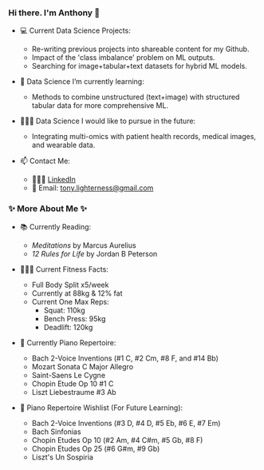 ### Hi there. I'm Anthony 👋


- 💻 Current Data Science Projects:
  - Re-writing previous projects into shareable content for my Github. 
  - Impact of the 'class imbalance' problem on ML outputs.
  - Searching for image+tabular+text datasets for hybrid ML models.

- 📖 Data Science I’m currently learning:
  - Methods to combine unstructured (text+image) with structured tabular data for more comprehensive ML.

- 👨🏼‍💻 Data Science I would like to pursue in the future:
  - Integrating multi-omics with patient health records, medical images, and wearable data.

- 📫 Contact Me:
  - 👨🏼‍💻 [LinkedIn](https://www.linkedin.com/in/anthonylighterness/)
  - 📧 Email: tony.lighterness@gmail.com

### ✨ More About Me ✨
- 📚 Currently Reading: 
  - *Meditations* by Marcus Aurelius
  - *12 Rules for Life* by Jordan B Peterson

- 🏋🏼‍♂️ Current Fitness Facts:
  - Full Body Split x5/week
  - Currently at 88kg & 12% fat
  - Current One Max Reps:
    - Squat: 110kg
    - Bench Press: 95kg
    - Deadlift: 120kg

- 🎹 Currently Piano Repertoire:
  - Bach 2-Voice Inventions (#1 C, #2 Cm, #8 F, and #14 Bb)
  - Mozart Sonata C Major Allegro 
  - Saint-Saens Le Cygne 
  - Chopin Etude Op 10 #1 C
  - Liszt Liebestraume #3 Ab

- 🎹 Piano Repertoire Wishlist (For Future Learning):
  - Bach 2-Voice Inventions (#3 D, #4 D, #5 Eb, #6 E, #7 Em)
  - Bach Sinfonias
  - Chopin Etudes Op 10 (#2 Am, #4 C#m, #5 Gb, #8 F)
  - Chopin Etudes Op 25 (#6 G#m, #9 Gb)
  - Liszt's Un Sospiria
